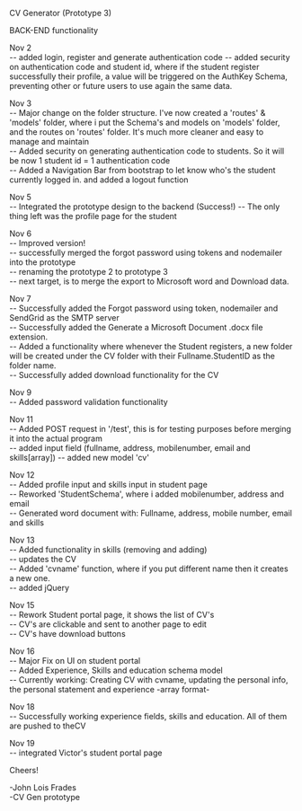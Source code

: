 CV Generator (Prototype 3)

BACK-END functionality


Nov 2<br>
-- added login, register and generate authentication code
-- added security on authentication code and student id, where if the student register successfully their profile, a value will be triggered on the AuthKey Schema, preventing other or future users to use again the same data. <br>

Nov 3 <br>
-- Major change on the folder structure. I've now created a 'routes' & 'models' folder, where i put the Schema's and models on 'models' folder, and the routes on 'routes' folder. It's much more cleaner and easy to manage and maintain <br>
-- Added security on generating authentication code to students. So it will be now 1 student id = 1 authentication code <br>
-- Added a Navigation Bar from bootstrap to let know who's the student currently logged in. and added a logout function <br>

Nov 5 <br>
-- Integrated the prototype design to the backend (Success!)
-- The only thing left was the profile page for the student
<br>

Nov 6 <br>
-- Improved version! <br>
-- successfully merged the forgot password using tokens and nodemailer into the prototype <br>
-- renaming the prototype 2 to prototype 3 <br>
-- next target, is to merge the export to Microsoft word and Download data. <br>


Nov 7 <br>
-- Successfully added the Forgot password using token, nodemailer and SendGrid as the SMTP server <br>
-- Successfully added the Generate a Microsoft Document .docx file extension. <br>
-- Added a functionality where whenever the Student registers, a new folder will be created under the CV folder with their Fullname.StudentID as the folder name. <br>
-- Successfully added download functionality for the CV <br>

Nov 9 <br>
-- Added password validation functionality


Nov 11 <br>
-- Added POST request in '/test', this is for testing purposes before merging it into the actual program <br>
-- added input field (fullname, address, mobilenumber, email and skills[array])
-- added new model 'cv'


Nov 12 <br>
-- Added profile input and skills input in student page <br>
-- Reworked 'StudentSchema', where i added mobilenumber, address and email <br>
-- Generated word document with: Fullname, address, mobile number, email and skills <br>

Nov 13 <br>
-- Added functionality in skills (removing and adding) <br>
-- updates the CV <br>
-- Added 'cvname' function, where if you put different name then it creates a new one. <br>
-- added jQuery

Nov 15 <br>
-- Rework Student portal page, it shows the list of CV's <br>
-- CV's are clickable and sent to another page to edit <br>
-- CV's have download buttons <br>

Nov 16 <br>
-- Major Fix on UI on student portal <br>
-- Added Experience, Skills and education schema model <br>
-- Currently working: Creating CV with cvname, updating the personal info, the personal statement and experience -array format- <br>

Nov 18 <br>
-- Successfully working experience fields, skills and education. All of them are pushed to theCV <br>

Nov 19 <br>
-- integrated Victor's student portal page <br>


Cheers! <br>

-John Lois Frades <br>
-CV Gen prototype